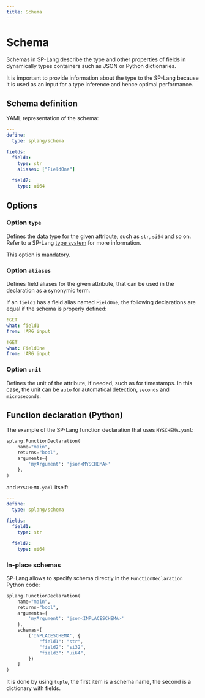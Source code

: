 ```yaml
---
title: Schema
---
```


# Schema

Schemas in SP-Lang describe the type and other properties of fields in dynamically types containers such as JSON or Python dictionaries.

It is important to provide information about the type to the SP-Lang because it is used as an input for a type inference and hence optimal performance.


## Schema definition

YAML representation of the schema:

```yaml
---
define:
  type: splang/schema

fields:
  field1:
    type: str
    aliases: ["FieldOne"]
  
  field2:
    type: ui64
```


## Options

### Option `type`

Defines the data type for the given attribute, such as `str`, `si64` and so on.
Refer to a SP-Lang [type system](./types.md) for more information.

This option is mandatory.


### Option `aliases`

Defines field aliases for the given attribute, that can be used in the declaration as a synonymic term.

If an `field1` has a field alias named `FieldOne`, the following declarations are equal if the schema is properly defined:

```yaml
!GET
what: field1
from: !ARG input
```

```yaml
!GET
what: FieldOne
from: !ARG input
```

### Option `unit`

Defines the unit of the attribute, if needed, such as for timestamps. In this case, the unit can be `auto` for automatical detection, `seconds` and `microseconds`.


## Function declaration (Python)

The example of the SP-Lang function declaration that uses `MYSCHEMA.yaml`:

```python
splang.FunctionDeclaration(
	name="main",
	returns="bool",
	arguments={
		'myArgument': 'json<MYSCHEMA>'
	},
)
```

and `MYSCHEMA.yaml` itself:

```yaml
---
define:
  type: splang/schema

fields:
  field1:
    type: str

  field2:
    type: ui64
```

### In-place schemas

SP-Lang allows to specify schema directly in the `FunctionDeclaration` Python code:

```python
splang.FunctionDeclaration(
	name="main",
	returns="bool",
	arguments={
		'myArgument': 'json<INPLACESCHEMA>'
	},
	schemas=[
		('INPLACESCHEMA', {
			"field1": "str",
			"field2": "si32",
			"field3": "ui64",
		})
	]
)
```

It is done by using `tuple`, the first item is a schema name, the second is a dictionary with fields.
